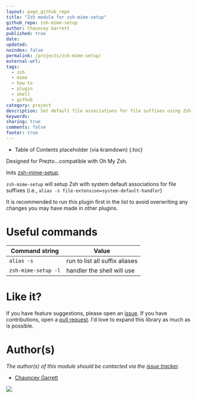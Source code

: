 ```yaml
---
layout: page_github_repo
title: "Zsh module for zsh-mime-setup"
github_repo: zsh-mime-setup
author: Chauncey Garrett
published: true
date:
updated:
noindex: false
permalink: /projects/zsh-mime-setup/
external-url:
tags:
  - zsh
  - mime
  - how to
  - plugin
  - shell
  - github
category: project
description: Set default file associations for file suffixes using Zsh.
keywords:
sharing: true
comments: false
footer: true
---
```


* Table of Contents placeholder (via kramdown)
{:toc}

Designed for Prezto...compatible with Oh My Zsh.

Inits [zsh-mime-setup](http://www.opensource.apple.com/source/zsh/zsh-48/zsh/Functions/MIME/zsh-mime-setup).

`zsh-mime-setup` will setup Zsh with system default associations for file suffixes (i.e., `alias -s file-extension=system-default-handler`)

It is recommended to run this plugin first in the list to avoid overwriting any changes you may have made in other plugins.

# Useful commands

| Command string      | Value
| --------------      | -----
| `alias -s`          | run to list all suffix aliases
| `zsh-mime-setup -l` | handler the shell will use

# Like it?

If you have feature suggestions, please open an [issue](https://github.com/chauncey-garrett/zsh-mime-setup/issues "chauncey-garrett/zsh-mime-setup/issues"). If you have contributions, open a [pull request](https://github.com/chauncey-garrett/zsh-mime-setup/pulls "chauncey-garrett/zsh-mime-setup/pulls"). I'd love to expand this library as much as is possible.

# Author(s)

*The author(s) of this module should be contacted via the [issue tracker](https://github.com/chauncey-garrett/zsh-mime-setup/issues "chauncey-garrett/zsh-mime-setup/issues").*

  - [Chauncey Garrett](https://github.com/chauncey-garrett "chauncey-garrett")

[![]({{page.url}}img/tip.gif)](http://chauncey.io/reader-support/)
